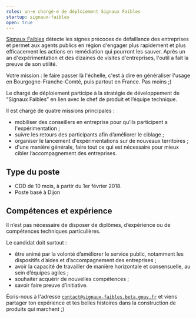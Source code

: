 ```yaml
---
roles: un·e chargé·e de déploiement Signaux Faibles
startup: signaux-faibles
open: true
---
```


[Signaux Faibles](https://beta.gouv.fr/startup/signaux-faibles.html) détecte les signes précoces de défaillance des entreprises et permet aux agents publics en région d'engager plus rapidement et plus efficacement les actions en remédiation qui pourront les sauver. Après un an d'expérimentation et des dizaines de visites d'entreprises, l'outil a fait la preuve de son utilité.

Votre mission : le faire passer là l'échelle, c'est à dire en généraliser l'usage en Bourgogne-Franche-Comté, puis partout en France. Pas moins ;)

<!--more-->

Le chargé de déploiement participe à la stratégie de développement de “Signaux Faibles” en lien avec le chef de produit et l’équipe technique.

Il est chargé de quatre missions principales :
* mobiliser des conseillers en entreprise pour qu’ils participent a l'expérimentation ;
* suivre les retours des participants afin d’améliorer le ciblage ;
* organiser le lancement d'expérimentations sur de nouveaux territoires ;
* d'une manière générale, faire tout ce qui est nécessaire pour mieux cibler l’accompagnement des entreprises.

## Type du poste

* CDD de 10 mois, à partir du 1er février 2018.
* Poste basé à Dijon

## Compétences et expérience

Il n’est pas nécessaire de disposer de diplômes, d’expérience ou de compétences techniques particulières.

Le candidat doit surtout :
* être animé par la volonté d’améliorer le service public, notamment les dispositifs d’aides et d’accompagnement des entreprises ;
* avoir la capacité de travailler de manière horizontale et consensuelle, au sein d’équipes agiles ;
* souhaiter acquérir de nouvelles compétences ;
* savoir faire preuve d’initiative.

Écris-nous à l'adresse [`contact@signaux-faibles.beta.gouv.fr`](mailto:contact@signaux-faibles.beta.gouv.fr) et viens partager ton expérience et tes belles histoires dans la construction de produits qui marchent ;)
